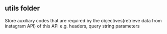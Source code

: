 ## utils folder
Store auxiliary codes that are required by the objectives(retrieve data from instagram API) of this API
e.g. headers, query string parameters 